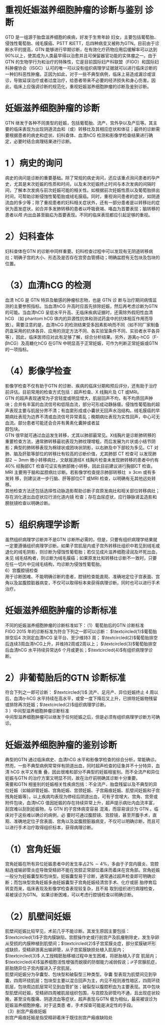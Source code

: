 # 重视妊娠滋养细胞肿瘤的诊断与鉴别 诊断  
GTD  是一组源于胎盘滋养细胞的疾病，好发于生育年龄 妇女，主要包括葡萄胎、侵蚀性葡萄胎、绒毛膜癌、PSTT 和ETT，后四种病变又被称为GTN。目前由于诊断水平的提高，GTN 能够进行早期诊断，在有效化疗药物应用后缓解率可以达到$90\%$以上，使其成为人类最早得以治愈并且可保留器官功能的实体瘤之一。由于GTN 的生物学行为和治疗的特殊性，它是目前国际妇产科联盟（FIGO）和国际妇科肿瘤协会（ISGC）认可的唯一可以没有组织病理学证据就可以进行临床诊断的一种妇科恶性肿瘤。正因为如此，对于一些不典型病例，临床上易造成漏诊或误诊，导致延误治疗或者过度治疗，给患者带来不必要的经济损失和身心伤害。因此，临床上应强调诊断的规范化，重视妊娠滋养细胞肿瘤的诊断及鉴别诊断。  
#  妊娠滋养细胞肿瘤的诊断  
GTN 继发于各种不同类型的妊娠，包括葡萄胎、流产、宫外孕以及产后等。其主要的临床表现为出现阴道流血和（或）转移灶及其相应症状和体征；最终的诊断需要根据患者的病史和症状、妇科查体、血清hCG 检测和影像学检查结果进行确定，必要时结合病理结果进行诊断。  
# 1 ）病史的询问  
病史的询问是诊断的重要基础。除了常规的病史询问，还应该重点询问患者的孕产史，尤其是末次妊娠的性质和时间，以及末次妊娠终止时间与本次发病的间隔时间，了解本次发病与前次妊娠可能的相关性。如根据前次妊娠性质以及葡萄胎排出时间，可帮助诊断侵蚀性葡萄胎或绒毛膜癌。同时，重视询问患者的症状，如阴道流血的多少等；除了重视患者的妇科相关症状外，还有一部分患者是以转移灶的症状为首发症状，如合并多发肺转移的患者以呼吸衰竭、咯血为首要表现；脑转移的患者以颅 内出血甚至脑疝为首要表现。不同的临床表现都应引起足够的重视。  
# 2）妇科查体  
妇科查体在GTN 的诊断中同样重要。妇科检查过程中可以发现有无阴道转移病灶；明确子宫的大小、形态及是否存在宫旁血管搏动；明确盆腔有无包块及包块的位置。  
# （3）血清hCG 的检测  
血清 hCG  是 GTN  特异及敏感的肿瘤标志物，也是 GTN  诊 断与治疗期间病情监测的主要参照指标。当血清hCG 升高时应首先排除妊娠，然后再考虑诊断为GTN 的可能。当血清hCG 呈低水平升高、无临床疾病证据时，还需除外假阳性血清 hCG （如 phantom hCG 体内的异源性抗体和测试药盒中的抗体相互作用而导致）。需要注意的是，血清hCG 的检测结果受多因素影响而不同（如不同厂家制备药盒采用的抗体各异、应用的测定方法不同、各实验室条件不同、实验者水平各异等），因此，临床医师应对此有足够了解，综合分析结果。另外，游离$\eta$-hCG（F-βhCG）及高糖化hCG 在GTN 中明显高于正常妊娠，可作为判断正常妊娠或GTN 的一项指标。  
# （4）影像学检查  
影像学检查不仅有助于GTN 的诊断、疾病的临床分期和预后评分，还有助于治疗前评估。目前常用的检查方式包括：超声检查、X 线胸片及 CT 或MRI。  
GTN 的超声表现通常为子宫轻度或明显增大，肌层回声不均，有不均质回声肿块；合并有丰富的血流信号和低阻血流，部分可形成动静脉瘘。侵蚀性葡萄胎的超声表现主要与肌层分界不清；有血窦形成或小囊状无回声水泡结构。绒毛膜癌的早期病灶表现为边界不清或血流信号异常紊乱；晚期病灶表现为实性回声，中心可无血流。部分患者可能还会合并有黄素化囊肿或者盆  
腔包块。  
GTN 很早就可通过血运发生转移，尤其以肺部最常见。X线胸片是诊断肺转移的重要检查方法，通常肺转移最初表现为肺纹理增粗，而后发展为片状或小结节阴影；典型的肺转移表现为棉球状或团块状阴影，以右肺及中下部较为多见。CT 对肺、脑及肝脏等部位的转移灶有较高的诊断价值，尤其肺部 CT  检查可 以发现肺部$2\sim3\mathrm{mm}$ 微小转移病灶，文献报道经X 线胸片检查未发现肺转移的患者中约有$40\%$ 经胸部CT 检查可证实有肺部微小转移，因此目前建议进行胸部CT 检查。MRI 主要用于脑和盆腔病灶诊断。若影像学检查提示肺部转移灶 $\geqslant3\mathrm{cm}$  或有多发转 移，则建议进一步行脑、肝等部位CT 或MRI 检查，以明确有无其他远处转移。  
其他检查方法还包括选择性动脉造影帮助诊断子宫原发病灶和相关部位转移病灶；存在消化道出血症状应行消化道内镜 检查；存在血尿症状，应行静脉肾盂造影和膀胱镜检查以明确诊断。  
# 5）组织病理学诊断  
虽然组织病理学诊断并不是GTN 诊断所必需的，但是，只要有组织病理学结果就一定要遵循组织病理学诊断。如果子宫肌层内或子宫外转移灶组织中若见到绒毛或退化的绒毛阴影，则诊断为侵蚀性葡萄胎；若仅见成片滋养细胞浸润及坏死出血，未见 绒毛结构者，则诊断为绒毛膜癌；如果原发灶和转移灶诊断不一致时，只要在任一切片中见绒毛结构，均诊断为侵蚀性葡萄胎。  
6）宫腹腔镜检查  
用于诊断困难、不能明确诊断的患者，腔镜检查能直观、准确地定位子宫表面、宫角以及盆腹腔脏器病变，不仅可以取得标本来获得病理诊断，同时也可以进行手术治疗。  
#  妊娠滋养细胞肿瘤的诊断标准  
不同的妊娠滋养细胞肿瘤的诊断标准如下：（1）葡萄胎后的GTN 诊断标准  
FIGO 2015 年的诊断标准为符合下列之一即可以诊断：
$\textcircled{1}$葡萄胎排空后4 次测定血清hCG 呈平台、至少维持3 周；
$\textcircled{2}$葡萄胎排空后连续3周血清hCG上升，并维持2周或2周以上；
$\textcircled{3}$葡萄胎排空后血清hCG 水平持续异常达6 个月或更长；$\textcircled{4}$有组织病理学诊断。  
# 2）非葡萄胎后的GTN 诊断标准  
符合下列之一即可诊断： $\textcircled{1}$ 流产、足月产、异位妊娠终止 4 周以后，血清$\eta$-hCG 水平持续在高水平，或曾一度下降后又上升，已排除妊娠物残留或排除再次妊娠；$\textcircled{2}$组织病理学诊断。  
3 ）中间型滋养细胞肿瘤诊断标准  
中间型滋养细胞肿瘤可以继发于任何妊娠之后，但是必须有组织病理学诊断方可确诊。  
#  妊娠滋养细胞肿瘤的鉴别诊断  
典型的GTN 通过临床病史、血清hCG 水平和影像学检查的综合分析，常能确诊。然而，一些不典型病例常常伴有阴道出血，同时超声检查的征象并不十分特异，血清 hCG  水平又有重 叠，因此很难和部分不典型的妊娠相鉴别。而不全流产和异位妊娠与GTN 的治疗方案又明显不同，故在治疗前明确其诊断十分重要。  
需要和GTN 相鉴别的妊娠相关性疾病包括：不全流产、胎盘残留以及不典型的异位妊娠（如输卵管妊娠、宫角妊娠、宫颈妊娠、子宫瘢痕妊娠、肌壁间妊娠和子宫残角妊娠等）。以上疾病均表现为停经后阴道出血，可有子宫增大、宫角、宫旁或附件包块，血清hCG 值因妊娠的存在持续异常上升，超声提示病灶内血流丰富，刮宫难以刮到妊娠物，与 GTN  的子宫体病变容易 混淆，而容易误诊为 GTN 。临床对于这些难以确诊的病例，必 要时可通过腹腔镜、宫腔镜，甚至开腹手术，直观、准确地定位子宫表面、宫角以及盆腹腔脏器病变，不仅可以明确诊断，而且可以进行手术治疗取得组织标本，获得病理诊断。  
# （1）宫角妊娠  
宫角妊娠在所有异位妊娠患者中的发生率占$2\%\sim4\%$，多由于子宫内膜炎、宫腔粘连或输卵管炎症导致受精卵不能在宫腔正常部位着床而着床在宫角部。宫角妊娠一般分为妊娠囊型和包块型。妊娠囊型易于诊断，通常通过超声检查即可明确诊断；而包块型宫角妊娠多由妊娠囊型子宫角妊娠经清宫手术、化疗或胚 胎停育后转变而来，临床表现及影像学检查表现较复杂，且不易 取到组织进行病理检查，易被误诊为GTN。 如果诊断困难，可以考虑行腔镜检查以明确诊断。  
# （2）肌壁间妊娠  
肌壁间妊娠比较罕见，术前几乎不能诊断。其发生原因主要包括：$\textcircled{1}$子宫内膜缺陷，宫腔操作史或行剖宫产及肌瘤剔除史，发生孕卵从受损的内膜种植到肌壁间；$\textcircled{2}$子宫浆膜炎症，部分浆膜破坏形成缺损，受精卵游离出输卵管，从子宫浆膜缺损处植入肌层内； $\textcircled{3}$ 人工授精胚胎移植过程中发生困难，将胚胎植入子宫 肌层内；$\textcircled{4}$滋养细胞活性增强而蜕膜的防御能力减弱假说；$\mathcal{S}$子宫腺肌症，胚胎随异位子宫内膜进入子宫肌层。  
肌壁间妊娠分为孕囊型、包块型和破裂型三种类型。孕囊 型表现为肌壁间见到孕囊，四周环绕肌层；包块型主要以混合回声为主，内见不规则液性暗区，四周环绕肌层，包块周边肌层常可见到血管扩张；破裂型以腹腔积血为主要表现。其中包块型肌壁间妊娠，受精卵四周被肌层组织包围，与宫腔及卵管均不通，且出现症状较晚，甚至没有腹痛、阴道流血等症状，超声表现与GTN  极为相似，最易被误诊为妊娠滋养细胞肿瘤。对于这类患 者，手术探查可能是决定性的手段。  
（3）剖宫产瘢痕妊娠  
剖宫产瘢痕妊娠是指受精卵着床于既往剖宫产瘢痕缺陷处  